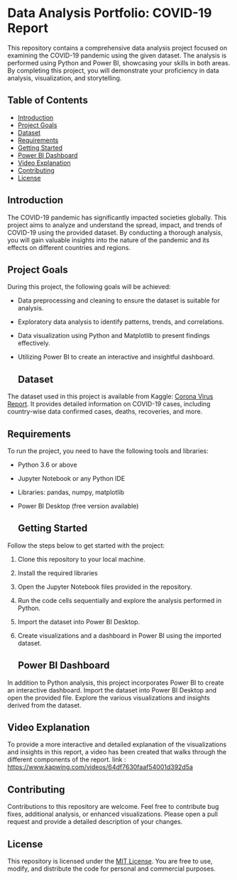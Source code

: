 
# Data Analysis Portfolio: COVID-19 Report

This repository contains a comprehensive data analysis project focused on examining the COVID-19 pandemic 
using the given dataset. The analysis is performed using Python and Power BI, 
showcasing your skills in both areas. By completing this project, 
you will demonstrate your proficiency in data analysis, visualization, and storytelling.

## Table of Contents
- [Introduction](#introduction)
- [Project Goals](#project-goals)
- [Dataset](#dataset)
- [Requirements](#requirements)
- [Getting Started](#getting-started)
- [Power BI Dashboard](#power-bi-dashboard)
- [ Video Explanation](#videoexplanation)
- [Contributing](#contributing)
- [License](#license)

 ## Introduction
The COVID-19 pandemic has significantly impacted societies globally. This project aims to analyze
and understand the spread, impact, and trends of COVID-19 using the provided dataset.
By conducting a thorough analysis, you will gain valuable insights
into the nature of the pandemic and its effects on different countries and regions.

## Project Goals
During this project, the following goals will be achieved:
- Data preprocessing and cleaning to ensure the dataset is suitable for analysis.
- Exploratory data analysis to identify patterns, trends, and correlations.
- Data visualization using Python and Matplotlib to present findings effectively.
- Utilizing Power BI to create an interactive and insightful dashboard.

  ## Dataset
The dataset used in this project is available from Kaggle: 
[Corona Virus Report](https://www.kaggle.com/datasets/imdevskp/corona-virus-report).
It provides detailed information on COVID-19 cases, 
including country-wise data confirmed cases, deaths, recoveries, and more.

## Requirements
To run the project, you need to have the following tools and libraries:
- Python 3.6 or above
- Jupyter Notebook or any Python IDE
- Libraries: pandas, numpy, matplotlib
- Power BI Desktop (free version available)

  ## Getting Started
Follow the steps below to get started with the project:

1. Clone this repository to your local machine.
2. Install the required libraries
3. Open the Jupyter Notebook files provided in the repository.
4. Run the code cells sequentially and explore the analysis performed in Python.
5. Import the dataset into Power BI Desktop.
6. Create visualizations and a dashboard in Power BI using the imported dataset.

   ## Power BI Dashboard
In addition to Python analysis, this project incorporates Power BI to create an interactive dashboard.
Import the dataset into Power BI Desktop and open the provided file. 
Explore the various visualizations and  insights derived from the dataset.

  
## Video Explanation

To provide a more interactive and detailed explanation of the visualizations and insights in this report, 
a video has been created that walks through the different components of the report. 
link : https://www.kapwing.com/videos/64df7630faaf54001d392d5a


## Contributing
Contributions to this repository are welcome. Feel free to contribute bug fixes, additional analysis,
or enhanced visualizations.
Please open a pull request and provide a detailed description of your changes.

## License
This repository is licensed under the [MIT License](LICENSE).
You are free to use, modify, and distribute the code for personal and commercial purposes.






